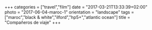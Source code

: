 +++
categories = ["travel","film"]
date = "2017-03-21T13:33:39+02:00"
photo = "2017-06-04-maroc-1"
orientation = "landscape"
tags = ["maroc","black & white","ilford","hp5+","atlantic ocean"]
title = "Compañeros de viaje"
+++
